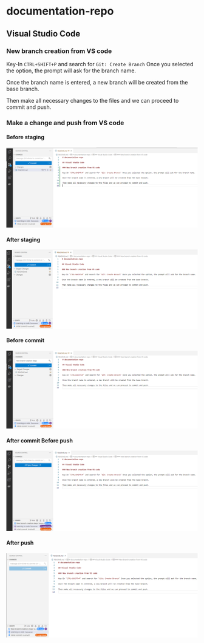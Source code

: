 # documentation-repo

## Visual Studio Code

### New branch creation from VS code

Key-In `CTRL+SHIFT+P` and search for `Git: Create Branch` Once you selected the option, the prompt will ask for the branch name.

Once the branch name is entered, a new branch will be created from the base branch.

Then make all necessary changes to the files and we can proceed to commit and push.

### Make a change and push from VS code

#### Before staging

![Before staging](images/1-before-staging.png)

#### After staging

![After staging](images/2-after-staging.png)

#### Before commit

![Before commit](images/3-before-commit.png)

#### After commit Before push

![After commit](images/4-after-commit-before-push.png)

#### After push

![After push](images/5-after-push.png)


